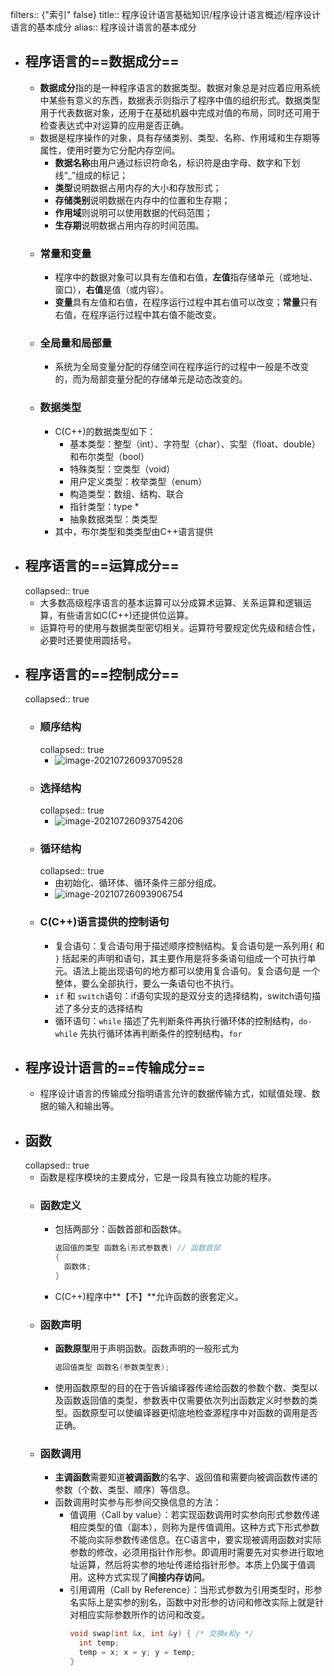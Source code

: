 filters:: {"索引" false}
title:: 程序设计语言基础知识/程序设计语言概述/程序设计语言的基本成分
alias:: 程序设计语言的基本成分

- ## 程序语言的==数据成分==
	- **数据成分**指的是一种程序语言的数据类型。数据对象总是对应着应用系统中某些有意义的东西，数据表示则指示了程序中值的组织形式。数据类型用于代表数据对象，还用于在基础机器中完成对值的布局，同时还可用于检查表达式中对运算的应用是否正确。
	- 数据是程序操作的对象，具有存储类别、类型、名称、作用域和生存期等属性，使用时要为它分配内存空间。
		- **数据名称**由用户通过标识符命名，标识符是由字母、数字和下划线“_”组成的标记；
		- **类型**说明数据占用内存的大小和存放形式；
		- **存储类别**说明数据在内存中的位置和生存期；
		- **作用域**则说明可以使用数据的代码范围；
		- **生存期**说明数据占用内存的时间范围。
	- ### 常量和变量
		- 程序中的数据对象可以具有左值和右值，**左值**指存储单元（或地址、窗口），**右值**是值（或内容）。
		- **变量**具有左值和右值，在程序运行过程中其右值可以改变；**常量**只有右值，在程序运行过程中其右值不能改变。
	- ### 全局量和局部量
		- 系统为全局变量分配的存储空间在程序运行的过程中一般是不改变的，而为局部变量分配的存储单元是动态改变的。
	- ### 数据类型
		- C(C++)的数据类型如下：
			- 基本类型：整型（int）、字符型（char）、实型（float、double）和布尔类型（bool）
			- 特殊类型：空类型（void）
			- 用户定义类型：枚举类型（enum）
			- 构造类型：数组、结构、联合
			- 指针类型：type *
			- 抽象数据类型：类类型
		- 其中，布尔类型和类类型由C++语言提供
- ## 程序语言的==运算成分==
  collapsed:: true
	- 大多数高级程序语言的基本运算可以分成算术运算、关系运算和逻辑运算，有些语言如C(C++)还提供位运算。
	- 运算符号的使用与数据类型密切相关。运算符号要规定优先级和结合性，必要时还要使用圆括号。
- ## 程序语言的==控制成分==
  collapsed:: true
	- ### 顺序结构
	  collapsed:: true
		- ![image-20210726093709528](https://img.mhugh.net/typora/image-20210726093709528.png)
	- ### 选择结构
	  collapsed:: true
		- ![image-20210726093754206](https://img.mhugh.net/typora/image-20210726093754206.png)
	- ### 循环结构
	  collapsed:: true
		- 由初始化、循环体、循环条件三部分组成。
		- ![image-20210726093906754](https://img.mhugh.net/typora/image-20210726093906754.png)
	- ### C(C++)语言提供的控制语句
		- 复合语句：复合语句用于描述顺序控制结构。复合语句是一系列用`{` 和 `}` 括起来的声明和语句，其主要作用是将多条语句组成一个可执行单元。语法上能出现语句的地方都可以使用复合语句。复合语句是 一个整体，要么全部执行，要么一条语句也不执行。
		- `if` 和 `switch`语句：if语句实现的是双分支的选择结构，switch语句描述了多分支的选择结构
		- 循环语句：`while` 描述了先判断条件再执行循环体的控制结构，`do-while` 先执行循环体再判断条件的控制结构，`for `
- ## 程序设计语言的==传输成分==
	- 程序设计语言的传输成分指明语言允许的数据传输方式，如赋值处理、数据的输入和输出等。
- ## 函数
  collapsed:: true
	- 函数是程序模块的主要成分，它是一段具有独立功能的程序。
	- ### 函数定义
		- 包括两部分：函数首部和函数体。
		  ```c
		  返回值的类型 函数名(形式参数表) // 函数首部
		  {
		  	函数体;
		  }
		  ```
		- C(C++)程序中**【不】**允许函数的嵌套定义。
	- ### 函数声明
		- **函数原型**用于声明函数。函数声明的一般形式为
		  ```c
		  返回值类型 函数名(参数类型表);
		  ```
		- 使用函数原型的目的在于告诉编译器传递给函数的参数个数、类型以及函数返回值的类型，参数表中仅需要依次列出函数定义时参数的类型。函数原型可以使编译器更彻底地检查源程序中对函数的调用是否正确。
	- ### 函数调用
		- **主调函数**需要知道**被调函数**的名字、返回值和需要向被调函数传递的参数（个数、类型、顺序）等信息。
		- 函数调用时实参与形参间交换信息的方法：
			- 值调用（Call by value）：若实现函数调用时实参向形式参数传递相应类型的值（副本），则称为是传值调用。这种方式下形式参数不能向实际参数传递信息。在C语言中，要实现被调用函数对实际参数的修改，必须用指针作形参。即调用时需要先对实参进行取地址运算，然后将实参的地址传递给指针形参。本质上仍属于值调用。这种方式实现了**间接内存访问**。
			- 引用调用（Call by Reference）：当形式参数为引用类型时，形参名实际上是实参的别名，函数中对形参的访问和修改实际上就是针对相应实际参数所作的访问和改变。
			  ```c
			  void swap(int &x, int &y) { /* 交换x和y */
			  	int temp;
			  	temp = x; x = y; y = temp;
			  }
			  ```